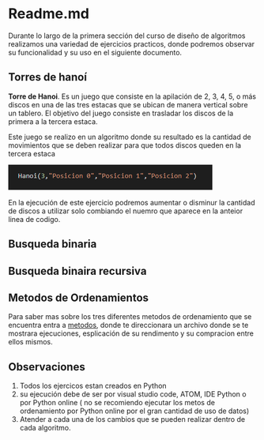 # Readme.md

Durante lo largo de la primera sección del curso de diseño de algoritmos realizamos una variedad de ejercicios practicos, donde podremos observar su funcionalidad y su uso en el siguiente documento.

## Torres de hanoí

 **Torre de Hanoi**. Es un juego que consiste en la apilación de 2, 3, 4, 5, o más discos en una de las tres estacas que se ubican de manera vertical sobre un tablero. El objetivo del juego consiste en trasladar los discos de la primera a la tercera estaca.

Este juego se realizo en un algoritmo donde su resultado es la cantidad de movimientos que se deben realizar para que todos discos queden en la tercera estaca 

![](.gitbook/assets/imagen.png)

En la ejecución de este ejercicio podremos aumentar o disminur la cantidad de discos a utilizar solo combiando el nuemro que aparece en la anteior linea de codigo.



## Busqueda binaria 

## Busqueda binaira recursiva 

## Metodos de Ordenamientos 

Para saber mas sobre los tres diferentes metodos de ordenamiento que se encuentra entra a [metodos](https://docs.google.com/document/d/1C0SSsjw4EG98UcNvAg_VX9INFOgLeptRCRRDbcmVBpc/edit), donde te direccionara un archivo donde se te mostrara ejecuciones, esplicación de su rendimento y su compracion entre ellos mismos.

## Observaciones

1. Todos los ejercicos estan creados en Python
2. su ejecución debe de ser por visual studio code, ATOM, IDE Python o por Python online \( no se recomiendo ejecutar los metos de ordenamiento por Python online por el gran cantidad de uso de datos\)
3. Atender a cada una de los cambios que se pueden realizar dentro de cada algoritmo.



